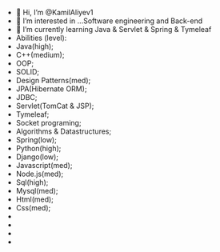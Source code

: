 - 👋 Hi, I’m @KamilAliyev1
- 👀 I’m interested in ...Software engineering and Back-end
- 🌱 I’m currently learning Java & Servlet & Spring & Tymeleaf
- Abilities (level):
- Java(high);
- C++(medium);
- OOP;
- SOLID;
- Design Patterns(med);
- JPA(Hibernate ORM);
- JDBC;
- Servlet(TomCat & JSP);
- Tymeleaf;
- Socket programing;
- Algorithms & Datastructures;
- Spring(low);
- Python(high);
- Django(low);
- Javascript(med);
- Node.js(med);
- Sql(high);
- Mysql(med);
- Html(med);
- Css(med);
- 
- 
- 
- 

<!---
KamilAliyev1/KamilAliyev1 is a ✨ special ✨ repository because its `README.md` (this file) appears on your GitHub profile.
You can click the Preview link to take a look at your changes.
--->
